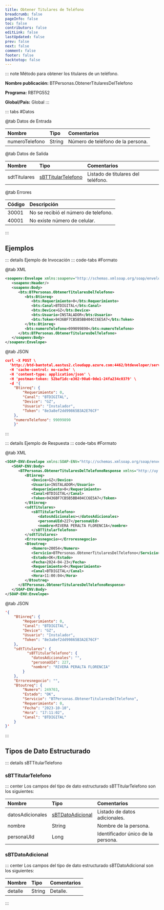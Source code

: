 ```yaml
---
title: Obtener Titulares de Teléfono
breadcrumb: false
pageInfo: false
toc: false
contributors: false
editLink: false
lastUpdated: false
prev: false
next: false
comment: false
footer: false
backtotop: false
---
```


<!-- ABRE DATOS DEL MÉTODO -->
::: note Método para obtener los titulares de un teléfono.

**Nombre publicación:** BTPersonas.ObtenerTitularesDelTelefono

**Programa:** RBTPG552

**Global/País:** Global
:::
<!-- CIERRA DATOS DEL MÉTODO -->

<!-- ABRE TABLA DE DATOS -->
::: tabs #Datos 

@tab Datos de Entrada

Nombre | Tipo | Comentarios
:--------- | :--------- | :---------
numeroTelefono | String | Número de teléfono de la persona.

@tab Datos de Salida

Nombre | Tipo | Comentarios
:--------- | :----------- | :-----------
sdtTitulares | [sBTTitularTelefono](#sbttitulartelefono) | Listado de titulares del teléfono.

@tab Errores

Código | Descripción
:--------- | :-----------
30001 | No se recibió el número de telefono.
40001 | No existe número de celular.
::: 
<!-- CIERRA TABLA DE DATOS -->

## **Ejemplos**

<!-- ABRE EJEMPLO DE INVOCACIÓN -->
::: details Ejemplo de Invocación 
::: code-tabs #Formato

@tab XML
```xml
<soapenv:Envelope xmlns:soapenv="http://schemas.xmlsoap.org/soap/envelope/" xmlns:bts="http://uy.com.dlya.bantotal/BTSOA/">
   <soapenv:Header/>
   <soapenv:Body>
      <bts:BTPersonas.ObtenerTitularesDelTelefono>
         <bts:Btinreq>
            <bts:Requerimiento>0</bts:Requerimiento>
            <bts:Canal>BTDIGITAL</bts:Canal>
            <bts:Device>GZ</bts:Device>
            <bts:Usuario>INSTALADOR</bts:Usuario>
            <bts:Token>9436BF7CB5B5BB404CC6E5A7</bts:Token>
         </bts:Btinreq>
         <bts:numeroTelefono>099099890</bts:numeroTelefono>
      </bts:BTPersonas.ObtenerTitularesDelTelefono>
   </soapenv:Body>
</soapenv:Envelope>
```

@tab JSON
```json
curl -X POST \
  'http://btd-bantotal.eastus2.cloudapp.azure.com:4462/btdeveloper/servlet/com.dlya.bantotal.odwsbt_BTPersonas?ObtenerTitularesDelTelefono' \
  -H 'cache-control: no-cache' \
  -H 'content-type: application/json' \
  -H 'postman-token: 52baf1dc-e302-90a6-0de1-24fa234c0379' \
  -d '{
	"Btinreq": {
        "Requerimiento": 0,
        "Canal": "BTDIGITAL",
        "Device": "GZ",
        "Usuario": "Instalador",
        "Token": "8e3a8ef2dd99865B3A2E76CF"
    },
    "numeroTelefono": 99099890
    }'
```
:::
<!-- CIERRA EJEMPLO DE INVOCACIÓN -->

<!-- ABRE EJEMPLO DE RESPUESTA -->
::: details Ejemplo de Respuesta 
::: code-tabs #Formato

@tab XML
```xml
<SOAP-ENV:Envelope xmlns:SOAP-ENV="http://schemas.xmlsoap.org/soap/envelope/" xmlns:xsd="http://www.w3.org/2001/XMLSchema" xmlns:SOAP-ENC="http://schemas.xmlsoap.org/soap/encoding/" xmlns:xsi="http://www.w3.org/2001/XMLSchema-instance">
   <SOAP-ENV:Body>
      <BTPersonas.ObtenerTitularesDelTelefonoResponse xmlns="http://uy.com.dlya.bantotal/BTSOA/">
         <Btinreq>
            <Device>GZ</Device>
            <Usuario>INSTALADOR</Usuario>
            <Requerimiento>0</Requerimiento>
            <Canal>BTDIGITAL</Canal>
            <Token>9436BF7CB5B5BB404CC6E5A7</Token>
         </Btinreq>
         <sdtTitulares>
            <sBTTitularTelefono>
               <datosAdicionales></datosAdicionales>
               <personaUId>227</personaUId>
               <nombre>RIVERA PERALTA FLORENCIA</nombre>
            </sBTTitularTelefono>
         </sdtTitulares>
         <Erroresnegocio></Erroresnegocio>
         <Btoutreq>
            <Numero>20054</Numero>
            <Servicio>BTPersonas.ObtenerTitularesDelTelefono</Servicio>
            <Estado>OK</Estado>
            <Fecha>2024-04-23</Fecha>
            <Requerimiento>0</Requerimiento>
            <Canal>BTDIGITAL</Canal>
            <Hora>11:00:04</Hora>
         </Btoutreq>
      </BTPersonas.ObtenerTitularesDelTelefonoResponse>
   </SOAP-ENV:Body>
</SOAP-ENV:Envelope>
```

@tab JSON
```json
'{
	"Btinreq": {
        "Requerimiento": 0,
        "Canal": "BTDIGITAL",
        "Device": "GZ",
        "Usuario": "Instalador",
        "Token": "8e3a8ef2dd99865B3A2E76CF"
    },
    "sdtTitulares": {
          "sBTTitularTelefono": {
            "datosAdicionales": "",
            "personaUId": 227,
            "nombre": "RIVERA PERALTA FLORENCIA"
        }
    },
    "Erroresnegocio": "",
    "Btoutreq": {
        "Numero": 249703,
        "Estado": "OK",
        "Servicio": "BTPersonas.ObtenerTitularesDelTelefono",
        "Requerimiento": 0,
        "Fecha": "2023-10-10",
        "Hora": "17:11:02",
        "Canal": "BTDIGITAL"
    }
}'
```
::: 
<!-- CIERRA EJEMPLO DE RESPUESTA -->

## **Tipos de Dato Estructurado**

<!-- ABRE SDT -->

::: details sBTTitularTelefono  

### sBTTitularTelefono

::: center 
Los campos del tipo de dato estructurado sBTTitularTelefono son los siguientes: 

Nombre | Tipo | Comentarios 
:--------- | :----------- | :----------- 
datosAdicionales | [sBTDatoAdicional](#sbtdatoadicional) | Listado de datos adicionales.
nombre | String | Nombre de la persona.
personaUId | Long | Identificador único de la persona.

### sBTDatoAdicional

::: center 
Los campos del tipo de dato estructurado sBTDatoAdicional son los siguientes: 

Nombre | Tipo | Comentarios 
:--------- | :----------- | :----------- 
detalle | String | Detalle.
:::
<!-- CIERRA SDT -->